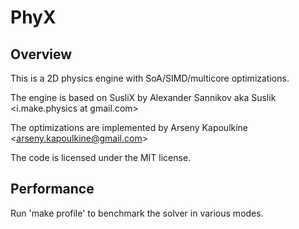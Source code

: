 # PhyX

## Overview

This is a 2D physics engine with SoA/SIMD/multicore optimizations.

The engine is based on SusliX by Alexander Sannikov aka Suslik &lt;i.make.physics at gmail.com&gt;

The optimizations are implemented by Arseny Kapoulkine &lt;arseny.kapoulkine@gmail.com&gt;

The code is licensed under the MIT license.

## Performance

Run 'make profile' to benchmark the solver in various modes.
